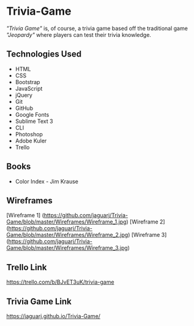 # Trivia-Game

*"Trivia Game"* is, of course, a trivia game based off the traditional game *"Jeopardy"* where players can test their trivia knowledge.


## Technologies Used

* HTML
* CSS
* Bootstrap
* JavaScript
* jQuery
* Git
* GitHub
* Google Fonts
* Sublime Text 3
* CLI
* Photoshop
* Adobe Kuler
* Trello

## Books
* Color Index - Jim Krause


## Wireframes
[Wireframe 1] (https://github.com/jaguarj/Trivia-Game/blob/master/Wireframes/Wireframe_1.jpg)
[Wireframe 2] (https://github.com/jaguarj/Trivia-Game/blob/master/Wireframes/Wireframe_2.jpg)
[Wireframe 3] (https://github.com/jaguarj/Trivia-Game/blob/master/Wireframes/Wireframe_3.jpg)

## Trello Link

https://trello.com/b/BJvET3uK/trivia-game

## Trivia Game Link

https://jaguarj.github.io/Trivia-Game/

